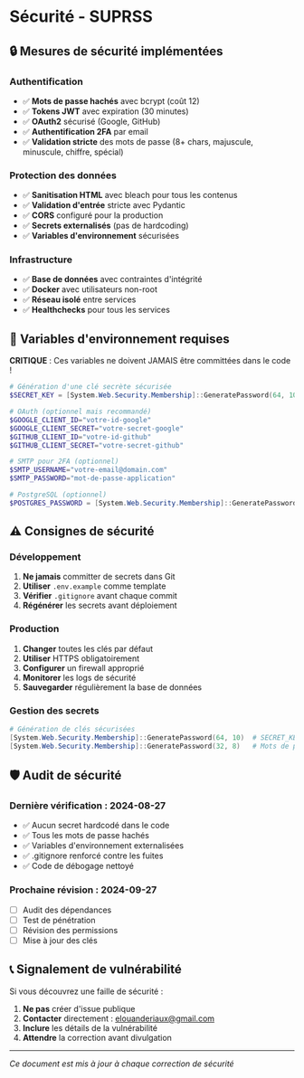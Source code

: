 # Sécurité - SUPRSS

## 🔒 Mesures de sécurité implémentées

### Authentification
- ✅ **Mots de passe hachés** avec bcrypt (coût 12)
- ✅ **Tokens JWT** avec expiration (30 minutes)
- ✅ **OAuth2** sécurisé (Google, GitHub)
- ✅ **Authentification 2FA** par email
- ✅ **Validation stricte** des mots de passe (8+ chars, majuscule, minuscule, chiffre, spécial)

### Protection des données
- ✅ **Sanitisation HTML** avec bleach pour tous les contenus
- ✅ **Validation d'entrée** stricte avec Pydantic
- ✅ **CORS** configuré pour la production
- ✅ **Secrets externalisés** (pas de hardcoding)
- ✅ **Variables d'environnement** sécurisées

### Infrastructure
- ✅ **Base de données** avec contraintes d'intégrité
- ✅ **Docker** avec utilisateurs non-root
- ✅ **Réseau isolé** entre services
- ✅ **Healthchecks** pour tous les services

## 🚨 Variables d'environnement requises

**CRITIQUE** : Ces variables ne doivent JAMAIS être committées dans le code !

```powershell
# Génération d'une clé secrète sécurisée
$SECRET_KEY = [System.Web.Security.Membership]::GeneratePassword(64, 10)

# OAuth (optionnel mais recommandé)
$GOOGLE_CLIENT_ID="votre-id-google"
$GOOGLE_CLIENT_SECRET="votre-secret-google"
$GITHUB_CLIENT_ID="votre-id-github"
$GITHUB_CLIENT_SECRET="votre-secret-github"

# SMTP pour 2FA (optionnel)
$SMTP_USERNAME="votre-email@domain.com"
$SMTP_PASSWORD="mot-de-passe-application"

# PostgreSQL (optionnel)
$POSTGRES_PASSWORD = [System.Web.Security.Membership]::GeneratePassword(32, 8)
```

## ⚠️ Consignes de sécurité

### Développement
1. **Ne jamais** committer de secrets dans Git
2. **Utiliser** `.env.example` comme template
3. **Vérifier** `.gitignore` avant chaque commit
4. **Régénérer** les secrets avant déploiement

### Production
1. **Changer** toutes les clés par défaut
2. **Utiliser** HTTPS obligatoirement  
3. **Configurer** un firewall approprié
4. **Monitorer** les logs de sécurité
5. **Sauvegarder** régulièrement la base de données

### Gestion des secrets
```powershell
# Génération de clés sécurisées
[System.Web.Security.Membership]::GeneratePassword(64, 10)  # SECRET_KEY
[System.Web.Security.Membership]::GeneratePassword(32, 8)   # Mots de passe DB
```

## 🛡️ Audit de sécurité

### Dernière vérification : 2024-08-27
- ✅ Aucun secret hardcodé dans le code
- ✅ Tous les mots de passe hachés 
- ✅ Variables d'environnement externalisées
- ✅ .gitignore renforcé contre les fuites
- ✅ Code de débogage nettoyé

### Prochaine révision : 2024-09-27
- [ ] Audit des dépendances
- [ ] Test de pénétration
- [ ] Révision des permissions
- [ ] Mise à jour des clés

## 📞 Signalement de vulnérabilité

Si vous découvrez une faille de sécurité :
1. **Ne pas** créer d'issue publique
2. **Contacter** directement : elouanderiaux@gmail.com
3. **Inclure** les détails de la vulnérabilité
4. **Attendre** la correction avant divulgation

---
*Ce document est mis à jour à chaque correction de sécurité*